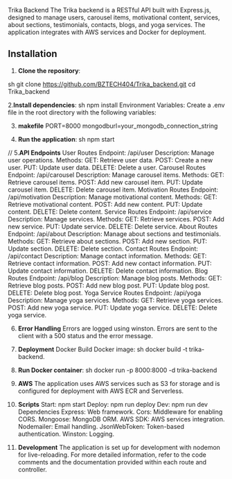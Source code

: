 Trika Backend
The Trika backend is a RESTful API built with Express.js, designed to manage users, carousel items, motivational content, services, about sections, testimonials, contacts, blogs, and yoga services. The application integrates with AWS services and Docker for deployment.

## Installation

1. **Clone the repository**:
   
sh
   git clone https://github.com/BZTECH404/Trika_backend.git
   cd Trika_backend

   
2.**Install dependencies**:
sh
npm install
Environment Variables:
Create a .env file in the root directory with the following variables:

3. **makefile**
PORT=8000
mongodburl=your_mongodb_connection_string

4. **Run the application**:
sh
npm start

//
5.**API Endpoints**
User Routes
Endpoint: /api/user
Description: Manage user operations.
Methods:
GET: Retrieve user data.
POST: Create a new user.
PUT: Update user data.
DELETE: Delete a user.
Carousel Routes
Endpoint: /api/carousel
Description: Manage carousel items.
Methods:
GET: Retrieve carousel items.
POST: Add new carousel item.
PUT: Update carousel item.
DELETE: Delete carousel item.
Motivation Routes
Endpoint: /api/motivation
Description: Manage motivational content.
Methods:
GET: Retrieve motivational content.
POST: Add new content.
PUT: Update content.
DELETE: Delete content.
Service Routes
Endpoint: /api/service
Description: Manage services.
Methods:
GET: Retrieve services.
POST: Add new service.
PUT: Update service.
DELETE: Delete service.
About Routes
Endpoint: /api/about
Description: Manage about sections and testimonials.
Methods:
GET: Retrieve about sections.
POST: Add new section.
PUT: Update section.
DELETE: Delete section.
Contact Routes
Endpoint: /api/contact
Description: Manage contact information.
Methods:
GET: Retrieve contact information.
POST: Add new contact information.
PUT: Update contact information.
DELETE: Delete contact information.
Blog Routes
Endpoint: /api/blog
Description: Manage blog posts.
Methods:
GET: Retrieve blog posts.
POST: Add new blog post.
PUT: Update blog post.
DELETE: Delete blog post.
Yoga Service Routes
Endpoint: /api/yoga
Description: Manage yoga services.
Methods:
GET: Retrieve yoga services.
POST: Add new yoga service.
PUT: Update yoga service.
DELETE: Delete yoga service.

6. **Error Handling**
Errors are logged using winston.
Errors are sent to the client with a 500 status and the error message.

7. **Deployment**
Docker
Build Docker image:
sh
docker build -t trika-backend.


8. **Run Docker container**:
sh
docker run -p 8000:8000 -d trika-backend

9. **AWS**
The application uses AWS services such as S3 for storage and is configured for deployment with AWS ECR and Serverless.



10. **Scripts**
Start: npm start
Deploy: npm run deploy
Dev: npm run dev
Dependencies
Express: Web framework.
Cors: Middleware for enabling CORS.
Mongoose: MongoDB ORM.
AWS SDK: AWS services integration.
Nodemailer: Email handling.
JsonWebToken: Token-based authentication.
Winston: Logging.

11. **Development**
The application is set up for development with nodemon for live-reloading.
For more detailed information, refer to the code comments and the documentation provided within each route and controller.
